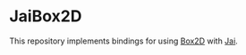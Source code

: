 # JaiBox2D

This repository implements bindings for using [Box2D](https://box2d.org/) with [Jai](https://youtu.be/TH9VCN6UkyQ).
